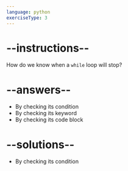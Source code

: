 ```yaml
---
language: python
exerciseType: 3
---
```


# --instructions--

How do we know when a `while` loop will stop?

# --answers--

- By checking its condition
- By checking its keyword
- By checking its code block

# --solutions--

- By checking its condition
